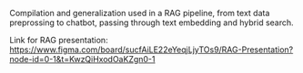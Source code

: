 Compilation and generalization used in a RAG pipeline, from text data preprossing to chatbot, passing through text embedding and hybrid search.

Link for RAG presentation: https://www.figma.com/board/sucfAiLE22eYeqjLjyTOs9/RAG-Presentation?node-id=0-1&t=KwzQiHxodOaKZgn0-1
